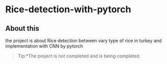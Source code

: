 # Rice-detection-with-pytorch

## About this
the project is about Rice detection between vary type of rice in turkey and implementation with CNN by pytorch 

>Tip:*The project is not completed and is being completed.
